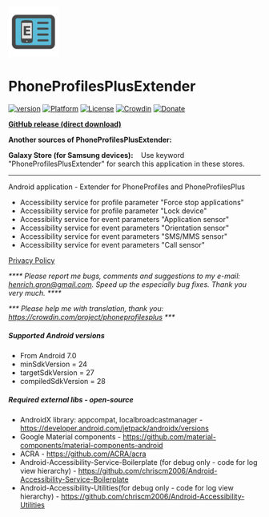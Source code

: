 <img src="/art/ic_launcher-web.png" width="100" height="100">  

PhoneProfilesPlusExtender
=========================

[![version](https://img.shields.io/badge/version-6.1.4-blue)](https://github.com/henrichg/PhoneProfilesPlusExtender/releases/tag/6.1.4)
[![Platform](https://img.shields.io/badge/platform-android-green.svg)](http://developer.android.com/index.html)
[![License](https://img.shields.io/hexpm/l/plug.svg)](https://github.com/henrichg/PhoneProfilesPlus/blob/master/LICENSE)
[![Crowdin](https://badges.crowdin.net/phoneprofilesplus/localized.svg)](https://crowdin.com/project/phoneprofilesplus)
[![Donate](https://img.shields.io/badge/Donate-PayPal-green.svg)](https://www.paypal.com/cgi-bin/webscr?cmd=_donations&business=AF5QK49DMAL2U&currency_code=EUR)

__[GitHub release (direct download)](https://github.com/henrichg/PhoneProfilesPlusExtender/releases/latest/download/PhoneProfilesPlusExtender.apk)__

__Another sources of PhoneProfilesPlusExtender:__

__Galaxy Store (for Samsung devices):__
&nbsp;&nbsp;&nbsp;Use keyword "PhoneProfilesPlusExtender" for search this application in these stores.

---

Android application - Extender for PhoneProfiles and PhoneProfilesPlus
- Accessibility service for profile parameter "Force stop applications"
- Accessibility service for profile parameter "Lock device"
- Accessibility service for event parameters "Application sensor"
- Accessibility service for event parameters "Orientation sensor"
- Accessibility service for event parameters "SMS/MMS sensor"
- Accessibility service for event parameters "Call sensor"

[Privacy Policy](https://sites.google.com/site/phoneprofilesplus/home/privacy-policy)

_**** Please report me bugs, comments and suggestions to my e-mail: <henrich.gron@gmail.com>. Speed up the especially bug fixes. Thank you very much. ****_

_*** Please help me with translation, thank you: <https://crowdin.com/project/phoneprofilesplus> ***_

##### Supported Android versions

- From Android 7.0
- minSdkVersion = 24
- targetSdkVersion = 27
- compiledSdkVersion = 28

##### Required external libs - open-source

- AndroidX library: appcompat, localbroadcastmanager - https://developer.android.com/jetpack/androidx/versions
- Google Material components - https://github.com/material-components/material-components-android
- ACRA - https://github.com/ACRA/acra
- Android-Accessibility-Service-Boilerplate (for debug only - code for log view hierarchy) - https://github.com/chriscm2006/Android-Accessibility-Service-Boilerplate
- Android-Accessibility-Utilities(for debug only - code for log view hierarchy) - https://github.com/chriscm2006/Android-Accessibility-Utilities

